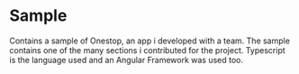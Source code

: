 # Sample
Contains a sample of Onestop, an app i developed with a team. The sample contains one of the many sections i contributed for the project. Typescript is the language used and an Angular Framework was used too. 
